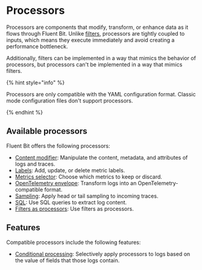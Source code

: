 # Processors

Processors are components that modify, transform, or enhance data as it flows through Fluent Bit. Unlike [filters](../filters/README.md), processors are tightly coupled to inputs, which means they execute immediately and avoid creating a performance bottleneck.

Additionally, filters can be implemented in a way that mimics the behavior of processors, but processors can't be implemented in a way that mimics filters.

{% hint style="info" %}

Processors are only compatible with the YAML configuration format. Classic mode configuration files don't support processors.

{% endhint %}

## Available processors

Fluent Bit offers the following processors:

- [Content modifier](content-modifier.md): Manipulate the content, metadata, and attributes of logs and traces.
- [Labels](labels.md): Add, update, or delete metric labels.
- [Metrics selector](metrics-selector.md): Choose which metrics to keep or discard.
- [OpenTelemetry envelope](opentelemetry-envelope.md): Transform logs into an OpenTelemetry-compatible format.
- [Sampling](sampling.md): Apply head or tail sampling to incoming traces.
- [SQL](sql.md): Use SQL queries to extract log content.
- [Filters as processors](filters.md): Use filters as processors.

## Features

Compatible processors include the following features:

- [Conditional processing](conditional-processing.md): Selectively apply processors to logs based on the value of fields that those logs contain.
